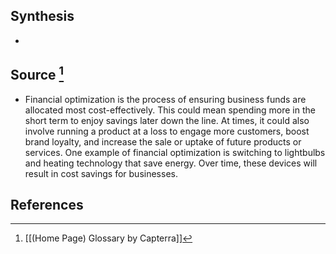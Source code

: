 ## Synthesis
- 
## Source [^1]
- Financial optimization is the process of ensuring business funds are allocated most cost-effectively. This could mean spending more in the short term to enjoy savings later down the line. At times, it could also involve running a product at a loss to engage more customers, boost brand loyalty, and increase the sale or uptake of future products or services. One example of financial optimization is switching to lightbulbs and heating technology that save energy. Over time, these devices will result in cost savings for businesses.
## References

[^1]: [[(Home Page) Glossary by Capterra]]